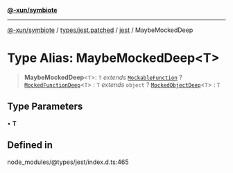 [**@-xun/symbiote**](../../../../../README.md)

***

[@-xun/symbiote](../../../../../README.md) / [types/jest.patched](../../../README.md) / [jest](../README.md) / MaybeMockedDeep

# Type Alias: MaybeMockedDeep\<T\>

> **MaybeMockedDeep**\<`T`\>: `T` *extends* [`MockableFunction`](MockableFunction.md) ? [`MockedFunctionDeep`](MockedFunctionDeep.md)\<`T`\> : `T` *extends* `object` ? [`MockedObjectDeep`](MockedObjectDeep.md)\<`T`\> : `T`

## Type Parameters

• **T**

## Defined in

node\_modules/@types/jest/index.d.ts:465
